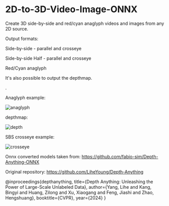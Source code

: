 # 2D-to-3D-Video-Image-ONNX
Create 3D  side-by-side and red/cyan anaglyph videos and images from any 2D source.

Output formats:

Side-by-side - parallel and crosseye

Side-by-side Half - parallel and crosseye

Red/Cyan anaglyph

It's also possible to output the depthmap.

.

Anaglyph example:

![anaglyph](https://github.com/instant-high/2D-to-3D-Video-Image-ONNX/assets/77229558/143a6822-7343-4e5a-881d-82276bdb89c8)

depthmap:

![depth](https://github.com/instant-high/2D-to-3D-Video-Image-ONNX/assets/77229558/8110d274-ae12-41a1-9d81-ac6014033818)

SBS crosseye example:

![crosseye](https://github.com/instant-high/2D-to-3D-Video-Image-ONNX/assets/77229558/44dfcb92-117e-454d-930a-23bc2dba5697)

Onnx converted models taken from: https://github.com/fabio-sim/Depth-Anything-ONNX

Original repository: https://github.com/LiheYoung/Depth-Anything

@inproceedings{depthanything,
      title={Depth Anything: Unleashing the Power of Large-Scale Unlabeled Data}, 
      author={Yang, Lihe and Kang, Bingyi and Huang, Zilong and Xu, Xiaogang and Feng, Jiashi and Zhao, Hengshuang},
      booktitle={CVPR},
      year={2024}
}



